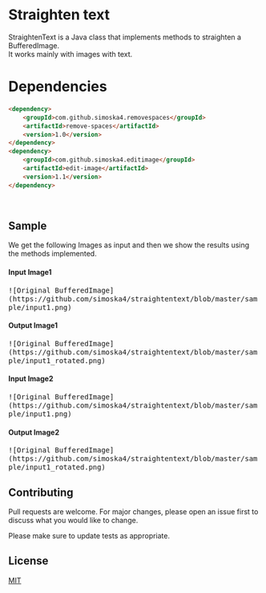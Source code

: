 # Straighten text

StraightenText is a Java class that implements methods to straighten a BufferedImage.  
It works mainly with images with text.

# Dependencies
```markdown
<dependency>
    <groupId>com.github.simoska4.removespaces</groupId>
    <artifactId>remove-spaces</artifactId>
    <version>1.0</version>
</dependency>
<dependency>
    <groupId>com.github.simoska4.editimage</groupId>
    <artifactId>edit-image</artifactId>
    <version>1.1</version>
</dependency>
```

<br>

## Sample
We get the following Images as input and then we show the results using the methods implemented.  


#### Input Image1
<kbd>
![Original BufferedImage](https://github.com/simoska4/straightentext/blob/master/sample/input1.png)
</kbd>

#### Output Image1
<kbd>
![Original BufferedImage](https://github.com/simoska4/straightentext/blob/master/sample/input1_rotated.png)
</kbd>

#### Input Image2
<kbd>
![Original BufferedImage](https://github.com/simoska4/straightentext/blob/master/sample/input1.png) 
</kbd>

#### Output Image2
<kbd>
![Original BufferedImage](https://github.com/simoska4/straightentext/blob/master/sample/input1_rotated.png)
</kbd>




## Contributing
Pull requests are welcome. For major changes, please open an issue first to discuss what you would like to change.

Please make sure to update tests as appropriate.


## License
[MIT](https://choosealicense.com/licenses/mit/)
